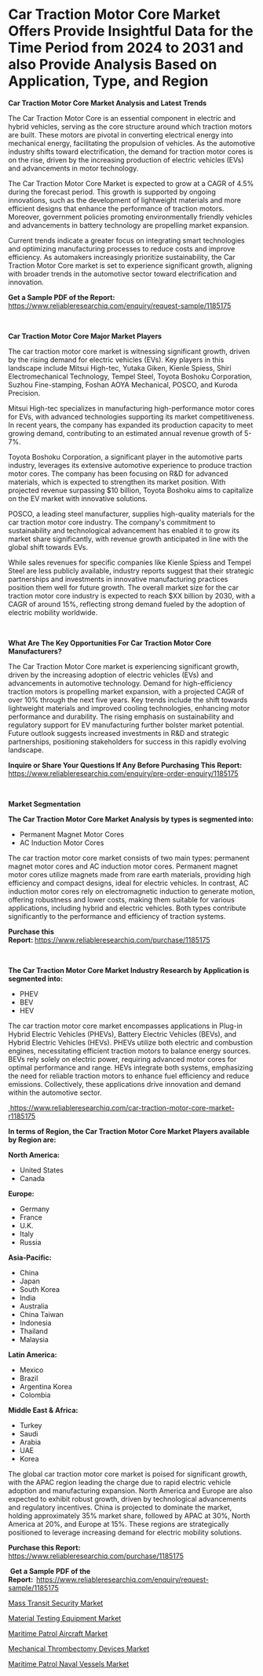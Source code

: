 <p><h1>Car Traction Motor Core Market Offers Provide Insightful Data for the Time Period from 2024 to 2031 and also Provide Analysis Based on Application, Type, and Region</h1></p><p><strong>Car Traction Motor Core Market Analysis and Latest Trends</strong></p>
<p><p>The Car Traction Motor Core is an essential component in electric and hybrid vehicles, serving as the core structure around which traction motors are built. These motors are pivotal in converting electrical energy into mechanical energy, facilitating the propulsion of vehicles. As the automotive industry shifts toward electrification, the demand for traction motor cores is on the rise, driven by the increasing production of electric vehicles (EVs) and advancements in motor technology.</p><p>The Car Traction Motor Core Market is expected to grow at a CAGR of 4.5% during the forecast period. This growth is supported by ongoing innovations, such as the development of lightweight materials and more efficient designs that enhance the performance of traction motors. Moreover, government policies promoting environmentally friendly vehicles and advancements in battery technology are propelling market expansion. </p><p>Current trends indicate a greater focus on integrating smart technologies and optimizing manufacturing processes to reduce costs and improve efficiency. As automakers increasingly prioritize sustainability, the Car Traction Motor Core market is set to experience significant growth, aligning with broader trends in the automotive sector toward electrification and innovation.</p></p>
<p><strong>Get a Sample PDF of the Report:&nbsp;</strong> <a href="https://www.reliableresearchiq.com/enquiry/request-sample/1185175?utm_campaign=1578&utm_medium=2&utm_source=Github&utm_content=ia&utm_term=22102024&utm_id=car-traction-motor-core">https://www.reliableresearchiq.com/enquiry/request-sample/1185175</a></p>
<p>&nbsp;</p>
<p><strong>Car Traction Motor Core Major Market Players</strong></p>
<p><p>The car traction motor core market is witnessing significant growth, driven by the rising demand for electric vehicles (EVs). Key players in this landscape include Mitsui High-tec, Yutaka Giken, Kienle Spiess, Shiri Electromechanical Technology, Tempel Steel, Toyota Boshoku Corporation, Suzhou Fine-stamping, Foshan AOYA Mechanical, POSCO, and Kuroda Precision.</p><p>Mitsui High-tec specializes in manufacturing high-performance motor cores for EVs, with advanced technologies supporting its market competitiveness. In recent years, the company has expanded its production capacity to meet growing demand, contributing to an estimated annual revenue growth of 5-7%.  </p><p>Toyota Boshoku Corporation, a significant player in the automotive parts industry, leverages its extensive automotive experience to produce traction motor cores. The company has been focusing on R&D for advanced materials, which is expected to strengthen its market position. With projected revenue surpassing $10 billion, Toyota Boshoku aims to capitalize on the EV market with innovative solutions.</p><p>POSCO, a leading steel manufacturer, supplies high-quality materials for the car traction motor core industry. The company's commitment to sustainability and technological advancement has enabled it to grow its market share significantly, with revenue growth anticipated in line with the global shift towards EVs.</p><p>While sales revenues for specific companies like Kienle Spiess and Tempel Steel are less publicly available, industry reports suggest that their strategic partnerships and investments in innovative manufacturing practices position them well for future growth. The overall market size for the car traction motor core industry is expected to reach $XX billion by 2030, with a CAGR of around 15%, reflecting strong demand fueled by the adoption of electric mobility worldwide.</p></p>
<p>&nbsp;</p>
<p><strong>What Are The Key Opportunities For Car Traction Motor Core Manufacturers?</strong></p>
<p><p>The Car Traction Motor Core market is experiencing significant growth, driven by the increasing adoption of electric vehicles (EVs) and advancements in automotive technology. Demand for high-efficiency traction motors is propelling market expansion, with a projected CAGR of over 10% through the next five years. Key trends include the shift towards lightweight materials and improved cooling technologies, enhancing motor performance and durability. The rising emphasis on sustainability and regulatory support for EV manufacturing further bolster market potential. Future outlook suggests increased investments in R&D and strategic partnerships, positioning stakeholders for success in this rapidly evolving landscape.</p></p>
<p><strong>Inquire or Share Your Questions If Any Before Purchasing This Report:</strong> <a href="https://www.reliableresearchiq.com/enquiry/pre-order-enquiry/1185175?utm_campaign=1578&utm_medium=2&utm_source=Github&utm_content=ia&utm_term=22102024&utm_id=car-traction-motor-core">https://www.reliableresearchiq.com/enquiry/pre-order-enquiry/1185175</a></p>
<p>&nbsp;</p>
<p><strong>Market Segmentation</strong></p>
<p><strong>The Car Traction Motor Core Market Analysis by types is segmented into:</strong></p>
<p><ul><li>Permanent Magnet Motor Cores</li><li>AC Induction Motor Cores</li></ul></p>
<p><p>The car traction motor core market consists of two main types: permanent magnet motor cores and AC induction motor cores. Permanent magnet motor cores utilize magnets made from rare earth materials, providing high efficiency and compact designs, ideal for electric vehicles. In contrast, AC induction motor cores rely on electromagnetic induction to generate motion, offering robustness and lower costs, making them suitable for various applications, including hybrid and electric vehicles. Both types contribute significantly to the performance and efficiency of traction systems.</p></p>
<p><strong>Purchase this Report:&nbsp;</strong><a href="https://www.reliableresearchiq.com/purchase/1185175?utm_campaign=1578&utm_medium=2&utm_source=Github&utm_content=ia&utm_term=22102024&utm_id=car-traction-motor-core">https://www.reliableresearchiq.com/purchase/1185175</a></p>
<p>&nbsp;</p>
<p><strong>The Car Traction Motor Core Market Industry Research by Application is segmented into:</strong></p>
<p><ul><li>PHEV</li><li>BEV</li><li>HEV</li></ul></p>
<p><p>The car traction motor core market encompasses applications in Plug-in Hybrid Electric Vehicles (PHEVs), Battery Electric Vehicles (BEVs), and Hybrid Electric Vehicles (HEVs). PHEVs utilize both electric and combustion engines, necessitating efficient traction motors to balance energy sources. BEVs rely solely on electric power, requiring advanced motor cores for optimal performance and range. HEVs integrate both systems, emphasizing the need for reliable traction motors to enhance fuel efficiency and reduce emissions. Collectively, these applications drive innovation and demand within the automotive sector.</p></p>
<p><a href="https://www.reliableresearchiq.com/car-traction-motor-core-market-r1185175?utm_campaign=1578&utm_medium=2&utm_source=Github&utm_content=ia&utm_term=22102024&utm_id=car-traction-motor-core">&nbsp;https://www.reliableresearchiq.com/car-traction-motor-core-market-r1185175</a></p>
<p><strong>In terms of Region, the Car Traction Motor Core Market Players available by Region are:</strong></p>
<p>
    <p> <strong> North America: </strong>
        <ul>
            <li>United States</li>
            <li>Canada</li>
        </ul>
        </p> 
    <p> <strong> Europe: </strong>
        <ul>
            <li>Germany</li>
            <li>France</li>
            <li>U.K.</li>
            <li>Italy</li>
            <li>Russia</li>
        </ul>
        </p> 
    <p> <strong> Asia-Pacific: </strong>
        <ul>
            <li>China</li>
            <li>Japan</li>
            <li>South Korea</li>
            <li>India</li>
            <li>Australia</li>
            <li>China Taiwan</li>
            <li>Indonesia</li>
            <li>Thailand</li>
            <li>Malaysia</li>
        </ul>
        </p> 
    <p> <strong> Latin America: </strong>
        <ul>
            <li>Mexico</li>
            <li>Brazil</li>
            <li>Argentina Korea</li>
            <li>Colombia</li>
        </ul>
        </p> 
    <p> <strong> Middle East & Africa: </strong>
        <ul>
            <li>Turkey</li>
            <li>Saudi</li>
            <li>Arabia</li>
            <li>UAE</li>
            <li>Korea</li>
        </ul>
    </p>
    </p>
<p><p>The global car traction motor core market is poised for significant growth, with the APAC region leading the charge due to rapid electric vehicle adoption and manufacturing expansion. North America and Europe are also expected to exhibit robust growth, driven by technological advancements and regulatory incentives. China is projected to dominate the market, holding approximately 35% market share, followed by APAC at 30%, North America at 20%, and Europe at 15%. These regions are strategically positioned to leverage increasing demand for electric mobility solutions.</p></p>
<p><strong>Purchase this Report: </strong><a href="https://www.reliableresearchiq.com/purchase/1185175?utm_campaign=1578&utm_medium=2&utm_source=Github&utm_content=ia&utm_term=22102024&utm_id=car-traction-motor-core">https://www.reliableresearchiq.com/purchase/1185175</a></p>
<p>&nbsp;<strong>Get a Sample PDF of the Report:&nbsp;&nbsp;</strong><a href="https://www.reliableresearchiq.com/enquiry/request-sample/1185175?utm_campaign=1578&utm_medium=2&utm_source=Github&utm_content=ia&utm_term=22102024&utm_id=car-traction-motor-core">https://www.reliableresearchiq.com/enquiry/request-sample/1185175</a></p>
<p><strong></strong></p>
<p><p><a href="https://www.linkedin.com/pulse/mass-transit-security-market-shifts-strategic-analysis-2024-2031-chqef?utm_campaign=1578&utm_medium=2&utm_source=Github&utm_content=ia&utm_term=22102024&utm_id=car-traction-motor-core">Mass Transit Security Market</a></p><p><a href="https://www.linkedin.com/pulse/in-depth-analysis-global-material-testing-equipment-market-lwmcf?utm_campaign=1578&utm_medium=2&utm_source=Github&utm_content=ia&utm_term=22102024&utm_id=car-traction-motor-core">Material Testing Equipment Market</a></p><p><a href="https://www.linkedin.com/pulse/maritime-patrol-aircraft-market-size-share-trends-nbmif?utm_campaign=1578&utm_medium=2&utm_source=Github&utm_content=ia&utm_term=22102024&utm_id=car-traction-motor-core">Maritime Patrol Aircraft Market</a></p><p><a href="https://www.linkedin.com/pulse/mechanical-thrombectomy-devices-market-global-regional-a0cof?utm_campaign=1578&utm_medium=2&utm_source=Github&utm_content=ia&utm_term=22102024&utm_id=car-traction-motor-core">Mechanical Thrombectomy Devices Market</a></p><p><a href="https://www.linkedin.com/pulse/maritime-patrol-naval-vessels-industry-sector-market-etvyf?utm_campaign=1578&utm_medium=2&utm_source=Github&utm_content=ia&utm_term=22102024&utm_id=car-traction-motor-core">Maritime Patrol Naval Vessels Market</a></p></p>
